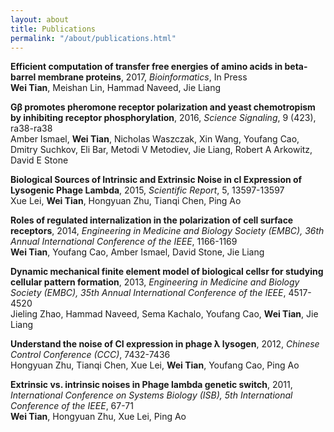 ```yaml
---
layout: about
title: Publications
permalink: "/about/publications.html"
---
```

**Efficient computation of transfer free energies of amino acids
in beta-barrel membrane proteins**,
2017, *Bioinformatics*, In Press  
**Wei Tian**, Meishan Lin, Hammad Naveed, Jie Liang

**Gβ promotes pheromone receptor polarization and yeast chemotropism
by inhibiting receptor phosphorylation**,
2016, *Science Signaling*, 9 (423), ra38-ra38  
Amber Ismael, **Wei Tian**, Nicholas Waszczak, Xin Wang, Youfang Cao,
Dmitry Suchkov, Eli Bar, Metodi V Metodiev, Jie Liang, Robert A Arkowitz, David E Stone  

**Biological Sources of Intrinsic and Extrinsic Noise
in cI Expression of Lysogenic Phage Lambda**,
2015, *Scientific Report*, 5, 13597-13597  
Xue Lei, **Wei Tian**, Hongyuan Zhu, Tianqi Chen, Ping Ao

**Roles of regulated internalization in the polarization of cell surface receptors**,
2014, *Engineering in Medicine and Biology Society (EMBC),
36th Annual International Conference of the IEEE*, 1166-1169  
**Wei Tian**, Youfang Cao, Amber Ismael, David Stone, Jie Liang

**Dynamic mechanical finite element model of biological cellsr
 for studying cellular pattern formation**,
2013, *Engineering in Medicine and Biology Society (EMBC),
35th Annual International Conference of the IEEE*, 4517-4520  
Jieling Zhao, Hammad Naveed, Sema Kachalo, Youfang Cao, **Wei Tian**, Jie Liang

**Understand the noise of CI expression in phage λ lysogen**,
2012, *Chinese Control Conference (CCC)*, 7432-7436  
Hongyuan Zhu, Tianqi Chen, Xue Lei, **Wei Tian**, Youfang Cao, Ping Ao

**Extrinsic vs. intrinsic noises in Phage lambda genetic switch**,
2011, *International Conference on Systems Biology (ISB),
5th International Conference of the IEEE*, 67-71  
**Wei Tian**, Hongyuan Zhu, Xue Lei, Ping Ao
